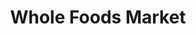 ---
title: "Whole Foods Market"
url: /los-angeles/whole-foods-market-south-grand-avenue/
shop: Supermarkt
---